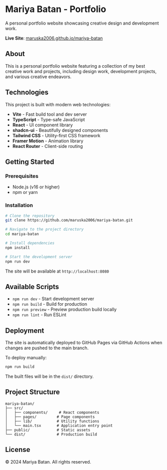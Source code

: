 # Mariya Batan - Portfolio

A personal portfolio website showcasing creative design and development work.

**Live Site**: [maruska2006.github.io/mariya-batan](https://maruska2006.github.io/mariya-batan/)

## About

This is a personal portfolio website featuring a collection of my best creative work and projects, including design work, development projects, and various creative endeavors.

## Technologies

This project is built with modern web technologies:

- **Vite** - Fast build tool and dev server
- **TypeScript** - Type-safe JavaScript
- **React** - UI component library
- **shadcn-ui** - Beautifully designed components
- **Tailwind CSS** - Utility-first CSS framework
- **Framer Motion** - Animation library
- **React Router** - Client-side routing

## Getting Started

### Prerequisites

- Node.js (v16 or higher)
- npm or yarn

### Installation

```sh
# Clone the repository
git clone https://github.com/maruska2006/mariya-batan.git

# Navigate to the project directory
cd mariya-batan

# Install dependencies
npm install

# Start the development server
npm run dev
```

The site will be available at `http://localhost:8080`

## Available Scripts

- `npm run dev` - Start development server
- `npm run build` - Build for production
- `npm run preview` - Preview production build locally
- `npm run lint` - Run ESLint

## Deployment

The site is automatically deployed to GitHub Pages via GitHub Actions when changes are pushed to the main branch.

To deploy manually:

```sh
npm run build
```

The built files will be in the `dist/` directory.

## Project Structure

```
mariya-batan/
├── src/
│   ├── components/     # React components
│   ├── pages/         # Page components
│   ├── lib/           # Utility functions
│   └── main.tsx       # Application entry point
├── public/            # Static assets
└── dist/              # Production build
```

## License

© 2024 Mariya Batan. All rights reserved.
